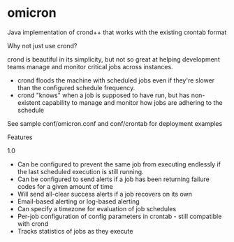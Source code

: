 omicron
=======

Java implementation of crond++ that works with the existing crontab format

Why not just use crond?

crond is beautiful in its simplicity, but not so great at helping development teams
manage and monitor critical jobs across instances.

* crond floods the machine with scheduled jobs even if they're slower than the configured schedule frequency.
* crond "knows" when a job is supposed to have run, but has non-existent capability to manage and monitor how
  jobs are adhering to the schedule

See sample conf/omicron.conf and conf/crontab for deployment examples

Features

1.0
* Can be configured to prevent the same job from executing endlessly if the last scheduled execution is still running.
* Can be configured to send alerts if a job has been returning failure codes for a given amount of time
* Will send all-clear success alerts if a job recovers on its own
* Email-based alerting or log-based alerting
* Can specify a timezone for evaluation of job schedules
* Per-job configuration of config parameters in crontab - still compatible with crond
* Tracks statistics of jobs as they execute


